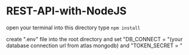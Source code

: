 # REST-API-with-NodeJS
open your terminal into this directory type `npm install`

create ".env" file into the root directory and set "DB_CONNECT = <your-database-credentials>"(your database connection url from atlas mongodb) and "TOKEN_SECRET = <top-secred>"
